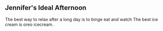 ## Jennifer's Ideal Afternoon

The best way to relax after a long day is to binge eat and watch
The best ice cream is oreo icecream.